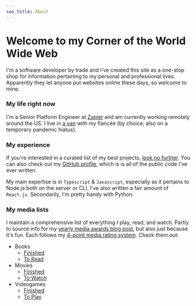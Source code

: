 ```yaml
---
seo_title: About
---
```


# Welcome to my Corner of the World Wide Web

I'm a software developer by trade and I've created this site as a one-stop shop for information pertaining to my personal and professional lives. Apparently they let anyone put websites online these days, so welcome to mine.

### My life right now

I'm a Senior Platform Engineer at [Zapier](https://zapier.com) and am currently working remotely around the US. I live in [a van](https://instagram.com/serenitythevan) with my fiancée (by choice; also on a temporary pandemic hiatus).

### My experience

If you're interested in a curated list of my best projects, [look no further](/projects). You can also check out my [GitHub profile](https://github.com/xavdid), which is is all of the public code I've ever written.

My main expertise is in `Typescript` & `Javascript`, especially as it pertains to Node.js both on the server or CLI. I've also written a fair amount of `React.js`. Secondarily, I'm pretty handy with Python.

### My media lists

I maintain a comprehensive list of everything I play, read, and watch. Partly to source info for my [yearly media awards blog post](/blog/post/my-favorite-media-of-the-year-2019-edition/), but also just because it's fun. Each follows my [4-point media rating system](http://localhost:1234/blog/post/on-the-rating-of-media/). Check them out:

- Books
  - [Finished](https://airtable.com/shr4iBau1Ewwu5kxB)
  - [To Read](https://airtable.com/shrzRTbsZiBhVeugG)
- Movies
  - [Finished](https://airtable.com/shrvzcS9igOXIJwPb)
  - [To Watch](https://airtable.com/shrqygVZ287Gh2Y09)
- Videogames
  - [Finished](https://airtable.com/shrmtcuqU0Y2hSX3G)
  - [To Play](https://airtable.com/shrULan0u3rkmaniG)
